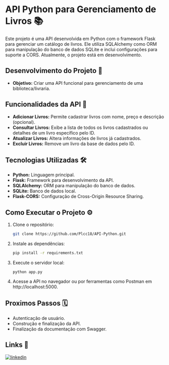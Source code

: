 # API Python para Gerenciamento de Livros 📚

Este projeto é uma API desenvolvida em Python com o framework Flask para gerenciar um catálogo de livros. Ele utiliza SQLAlchemy como ORM para manipulação do banco de dados SQLite e inclui configurações para suporte a CORS. Atualmente, o projeto está em desenvolvimento.

## Desenvolvimento do Projeto 🚧

- **Objetivo:** Criar uma API funcional para gerenciamento de uma biblioteca/livraria.

## Funcionalidades da API 🌟

- **Adicionar Livros:** Permite cadastrar livros com nome, preço e descrição (opcional).
- **Consultar Livros:** Exibe a lista de todos os livros cadastrados ou detalhes de um livro específico pelo ID.
- **Atualizar Livros:** Altera informações de livros já cadastrados.
- **Excluir Livros:** Remove um livro da base de dados pelo ID.

## Tecnologias Utilizadas 🛠️

- **Python:** Linguagem principal.
- **Flask:** Framework para desenvolvimento da API.
- **SQLAlchemy:** ORM para manipulação do banco de dados.
- **SQLite:** Banco de dados local.
- **Flask-CORS:** Configuração de Cross-Origin Resource Sharing.

## Como Executar o Projeto ⚙️

1. Clone o repositório:
   ```bash
   git clone https://github.com/Plcc18/API-Python.git
2. Instale as dependências:
    ```bash
    pip install -r requirements.txt
3. Execute o servidor local:
    ```shell
    python app.py
4. Acesse a API no navegador ou por ferramentas como Postman em http://localhost:5000.

## Proximos Passos 🗓️

- Autenticação de usuário.
- Construção e finalização da API.
- Finalização da documentação com Swagger.

## Links 🔗 

[![linkedin](https://img.shields.io/badge/linkedin-0A66C2?style=for-the-badge&logo=linkedin&logoColor=white)](https://www.linkedin.com/in/pedro-lucas-54b9a0331/)